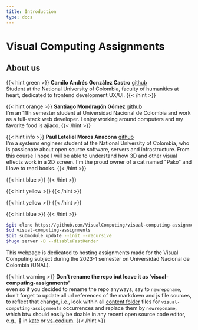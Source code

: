 ```yaml
---
title: Introduction
type: docs
---
```


# **Visual Computing Assignments**

## About us

{{< hint green >}}
**Camilo Andrés González Castro** [github](https://github.com/andgonzalezcas)\
Student at the National University of Colombia, faculty of humanities at heart, dedicated to frontend development UX/UI.
{{< /hint >}}

{{< hint orange >}}
**Santiago Mondragón Gómez** [github](https://github.com/mondracode)\
I'm an 11th semester student at Universidad Nacional de Colombia and work as a full-stack web developer. I enjoy working around computers and my favorite food is ajiaco.
{{< /hint >}}

{{< hint info >}}
**Paul Leteliel Moros Anacona** [github](https://github.com/pmoros)\
I'm a systems engineer student at the National University of Colombia, who is passionate about open source software, servers and infrastructure. From this course I hope I will be able to understand how 3D and other visual effects work in a 2D screen. I'm the proud owner of a cat named "Pako" and I love to read books.
{{< /hint >}}

{{< hint blue >}}
{{< /hint >}}

{{< hint yellow >}}
{{< /hint >}}

{{< hint yellow >}}
{{< /hint >}}

{{< hint blue >}}
{{< /hint >}}

```sh
$git clone https://github.com/VisualComputing/visual-computing-assignments
$cd visual-computing-assignments
$git submodule update --init --recursive
$hugo server -D --disableFastRender
```

This webpage is dedicated to hosting assignments made for the Visual Computing subject during the 2023-1 semester on Universidad Nacional de Colombia (UNAL).

{{< hint warning >}}
**Don't rename the repo but leave it as 'visual-computing-assignments'**  
even so if you decided to rename the repo anyways, say to `newreponame`, don't forget to update all url references of the markdown and js file sources, to reflect that change, i.e., look within all [content folder](https://github.com/VisualComputing/visual-computing-assignments/tree/main/content) files for `visual-computing-assignments` occurrences and replace them by `newreponame`, which btw should easily be doable in any recent open source code editor, e.g., 🔎 in [kate](https://kate-editor.org/) or [vs-codium](https://vscodium.com/).
{{< /hint >}}
